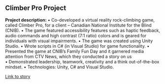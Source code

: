 ## Climber Pro Project

**Project description:** 
  •	Co-developed a virtual reality rock-climbing game, called Climber Pro, for a client – Canadian National Institute for the Blind           (CNIB).
  •	The game featured accessibility features such as haptic feedback, audio commands and high contrast (7:1 ratio) colors and is geared       for individuals with visual impairments.
  •	The game was created using Unity Studio.
  •	Wrote scripts in C# (in Visual Studio) for game functionality.
  •	Presented the game at CNIB’s Family Fun Day and it garnered media attention from CTV News, which they conducted a story on us   
  •	Demonstrated leadership, teamwork, creativity and a think out-of-the-box mindset.
  •	Technologies: Unity, C# and Visual Studio.

[Link to story](https://regina.ctvnews.ca/visually-impaired-youth-try-out-accessible-virtual-reality-game-1.4438307)


